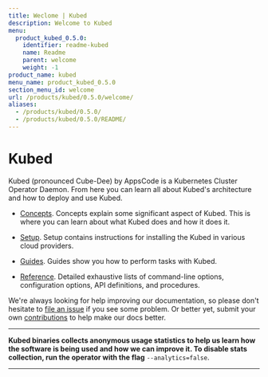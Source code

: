 ```yaml
---
title: Weclome | Kubed
description: Welcome to Kubed
menu:
  product_kubed_0.5.0:
    identifier: readme-kubed
    name: Readme
    parent: welcome
    weight: -1
product_name: kubed
menu_name: product_kubed_0.5.0
section_menu_id: welcome
url: /products/kubed/0.5.0/welcome/
aliases:
  - /products/kubed/0.5.0/
  - /products/kubed/0.5.0/README/
---
```


# Kubed
Kubed (pronounced Cube-Dee) by AppsCode is a Kubernetes Cluster Operator Daemon. From here you can learn all about Kubed's architecture and how to deploy and use Kubed.

- [Concepts](/products/kubed/0.5.0/concepts/). Concepts explain some significant aspect of Kubed. This is where you can learn about what Kubed does and how it does it.

- [Setup](/products/kubed/0.5.0/setup/). Setup contains instructions for installing
  the Kubed in various cloud providers.

- [Guides](/products/kubed/0.5.0/guides/). Guides show you how to perform tasks with Kubed.

- [Reference](/products/kubed/0.5.0/reference/). Detailed exhaustive lists of
command-line options, configuration options, API definitions, and procedures.

We're always looking for help improving our documentation, so please don't hesitate to [file an issue](https://github.com/appscode/kubed/issues/new) if you see some problem. Or better yet, submit your own [contributions](/products/kubed/0.5.0/CONTRIBUTING) to help
make our docs better.

---

**Kubed binaries collects anonymous usage statistics to help us learn how the software is being used and how we can improve it. To disable stats collection, run the operator with the flag** `--analytics=false`.

---
